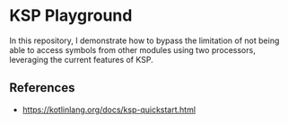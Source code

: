 # KSP Playground
In this repository, I demonstrate how to bypass the limitation of not being able to access symbols from other modules using two processors, leveraging the current features of KSP.

## References
- https://kotlinlang.org/docs/ksp-quickstart.html
